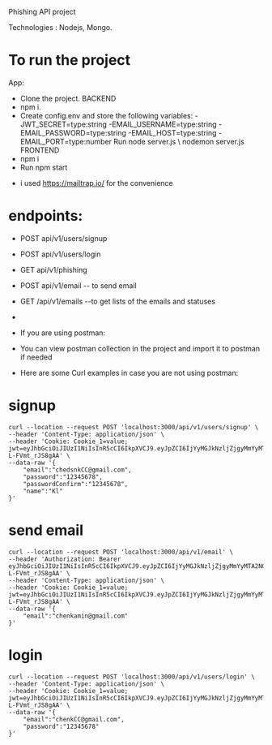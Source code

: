 
Phishing API project

Technologies : Nodejs, Mongo.

# To run the project


App:
- Clone the project.
BACKEND
- npm i.
- Create config.env and store the following variables:
-JWT_SECRET=type:string
-EMAIL_USERNAME=type:string
-EMAIL_PASSWORD=type:string
-EMAIL_HOST=type:string
-EMAIL_PORT=type:number
Run node server.js  \ nodemon server.js
FRONTEND
- npm i 
- Run npm start


* i used https://mailtrap.io/ for the convenience



# endpoints:
- POST api/v1/users/signup
- POST api/v1/users/login
- GET api/v1/phishing
- POST api/v1/email -- to send email
- GET /api/v1/emails --to get lists of the emails and statuses
- 
- If you are using postman:
- You can view postman collection in the project and import it to postman if needed

- Here are some Curl examples in case you are not using postman:

# signup
```
curl --location --request POST 'localhost:3000/api/v1/users/signup' \
--header 'Content-Type: application/json' \
--header 'Cookie: Cookie_1=value; jwt=eyJhbGciOiJIUzI1NiIsInR5cCI6IkpXVCJ9.eyJpZCI6IjYyMGJkNzljZjgyMmYyMTA2NGU2YTc3OCIsImlhdCI6MTY0NDk0MzI2MSwiZXhwIjoxNjUyNzE5MjYxfQ.nAp2lTf0R5SiizDLTmZFRjY2GkdQ-L-FVmt_rJS8gAA' \
--data-raw '{
    "email":"chedsnkCC@gmail.com",
    "password":"12345678",
    "passwordConfirm":"12345678",
    "name":"Kl"
}'
```
# send email
```
curl --location --request POST 'localhost:3000/api/v1/email' \
--header 'Authorization: Bearer eyJhbGciOiJIUzI1NiIsInR5cCI6IkpXVCJ9.eyJpZCI6IjYyMGJkNzljZjgyMmYyMTA2NGU2YTc3OCIsImlhdCI6MTY0NDk0MzI2MSwiZXhwIjoxNjUyNzE5MjYxfQ.nAp2lTf0R5SiizDLTmZFRjY2GkdQ-L-FVmt_rJS8gAA' \
--header 'Content-Type: application/json' \
--header 'Cookie: Cookie_1=value; jwt=eyJhbGciOiJIUzI1NiIsInR5cCI6IkpXVCJ9.eyJpZCI6IjYyMGJkNzljZjgyMmYyMTA2NGU2YTc3OCIsImlhdCI6MTY0NDk0MzI2MSwiZXhwIjoxNjUyNzE5MjYxfQ.nAp2lTf0R5SiizDLTmZFRjY2GkdQ-L-FVmt_rJS8gAA' \
--data-raw '{
    "email":"chenkamin@gmail.com"
}'
```
# login
```
curl --location --request POST 'localhost:3000/api/v1/users/login' \
--header 'Content-Type: application/json' \
--header 'Cookie: Cookie_1=value; jwt=eyJhbGciOiJIUzI1NiIsInR5cCI6IkpXVCJ9.eyJpZCI6IjYyMGJkNzljZjgyMmYyMTA2NGU2YTc3OCIsImlhdCI6MTY0NDk0MzI2MSwiZXhwIjoxNjUyNzE5MjYxfQ.nAp2lTf0R5SiizDLTmZFRjY2GkdQ-L-FVmt_rJS8gAA' \
--data-raw '{
    "email":"chenkCC@gmail.com",
    "password":"12345678"
}'
```

